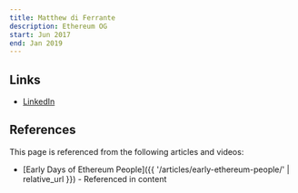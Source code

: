 ```yaml
---
title: Matthew di Ferrante
description: Ethereum OG
start: Jun 2017
end: Jan 2019
---
```


## Links
- [LinkedIn](https://www.linkedin.com/in/matthewdiferrante/)

## References

This page is referenced from the following articles and videos:

- [Early Days of Ethereum People]({{ '/articles/early-ethereum-people/' | relative_url }}) - Referenced in content